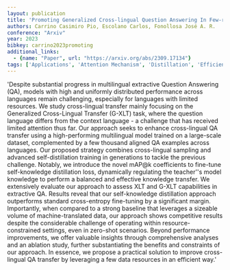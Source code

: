 ```yaml
---
layout: publication
title: 'Promoting Generalized Cross-lingual Question Answering In Few-resource Scenarios Via Self-knowledge Distillation'
authors: Carrino Casimiro Pio, Escolano Carlos, Fonollosa José A. R.
conference: "Arxiv"
year: 2023
bibkey: carrino2023promoting
additional_links:
  - {name: "Paper", url: "https://arxiv.org/abs/2309.17134"}
tags: ['Applications', 'Attention Mechanism', 'Distillation', 'Efficiency And Optimization', 'Fine Tuning', 'Model Architecture', 'Pretraining Methods', 'RAG', 'Training Techniques']
---
```

'Despite substantial progress in multilingual extractive Question Answering (QA), models with high and uniformly distributed performance across languages remain challenging, especially for languages with limited resources. We study cross-lingual transfer mainly focusing on the Generalized Cross-Lingual Transfer (G-XLT) task, where the question language differs from the context language - a challenge that has received limited attention thus far. Our approach seeks to enhance cross-lingual QA transfer using a high-performing multilingual model trained on a large-scale dataset, complemented by a few thousand aligned QA examples across languages. Our proposed strategy combines cross-lingual sampling and advanced self-distillation training in generations to tackle the previous challenge. Notably, we introduce the novel mAP@k coefficients to fine-tune self-knowledge distillation loss, dynamically regulating the teacher''s model knowledge to perform a balanced and effective knowledge transfer. We extensively evaluate our approach to assess XLT and G-XLT capabilities in extractive QA. Results reveal that our self-knowledge distillation approach outperforms standard cross-entropy fine-tuning by a significant margin. Importantly, when compared to a strong baseline that leverages a sizeable volume of machine-translated data, our approach shows competitive results despite the considerable challenge of operating within resource-constrained settings, even in zero-shot scenarios. Beyond performance improvements, we offer valuable insights through comprehensive analyses and an ablation study, further substantiating the benefits and constraints of our approach. In essence, we propose a practical solution to improve cross-lingual QA transfer by leveraging a few data resources in an efficient way.'
